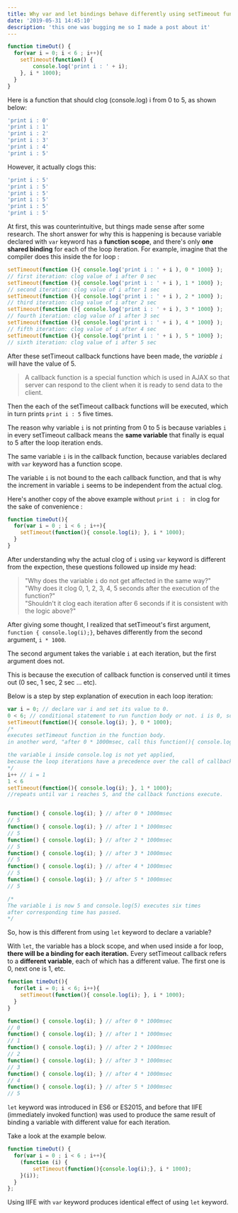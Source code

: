 ```yaml
---
title: Why var and let bindings behave differently using setTimeout function
date: '2019-05-31 14:45:10'
description: 'this one was bugging me so I made a post about it'
---
```

~~~javascript
function timeOut() {
  for(var i = 0; i < 6 ; i++){
    setTimeout(function() { 
        console.log('print i : ' + i);
    }, i * 1000);
  }
}
~~~
Here is a function that should clog (console.log) i from 0 to 5, as shown below: 
~~~javascript
'print i : 0'
'print i : 1'
'print i : 2'
'print i : 3'
'print i : 4'
'print i : 5'
~~~ 
However, it actually clogs this:
~~~javascript
'print i : 5'
'print i : 5'
'print i : 5'
'print i : 5'
'print i : 5'
'print i : 5'
~~~
At first, this was counterintuitive, but things made sense after some research. 
The short answer for why this is happening is because variable declared with `var` keyword has a **function scope**, and there's only **one shared binding** for each of the loop iteration. 
For example, imagine that the compiler does this inside the for loop :
~~~javascript
setTimeout(function (){ console.log('print i : ' + i ), 0 * 1000} );
// first iteration: clog value of i after 0 sec
setTimeout(function (){ console.log('print i : ' + i ), 1 * 1000} );
// second iteration: clog value of i after 1 sec
setTimeout(function (){ console.log('print i : ' + i ), 2 * 1000} );
// third iteration: clog value of i after 2 sec
setTimeout(function (){ console.log('print i : ' + i ), 3 * 1000} );
// fourth iteration: clog value of i after 3 sec
setTimeout(function (){ console.log('print i : ' + i ), 4 * 1000} );
// fifth iteration: clog value of i after 4 sec
setTimeout(function (){ console.log('print i : ' + i ), 5 * 1000} );
// sixth iteration: clog value of i after 5 sec
~~~
After these setTimeout callback functions have been made, the *variable `i`* will have the value of 5.  
> A callback function is a special function which is used in AJAX so that server can respond to the client when it is ready to send data to the client.

Then the each of the setTimeout callback functions will be executed, which in turn prints `print i : 5` five times.

The reason why variable `i` is not printing from 0 to 5 is because variables `i` in every setTimeout callback means the **same variable** that finally is equal to 5 after the loop iteration ends.  

The same variable `i` is in the callback function, because variables declared with `var` keyword has a function scope. 

The variable `i` is not bound to the each callback function, and that is why the increment in variable `i` seems to be independent from the actual clog. 

Here's another copy of the above example without `print i : ` in clog for the sake of convenience :

~~~javascript
function timeOut(){
  for(var i = 0 ; i < 6 ; i++){
    setTimeout(function(){ console.log(i); }, i * 1000);
  }
}
~~~

After understanding why the actual clog of `i` using `var` keyword is different from the expection, these questions followed up inside my head:
>"Why does the variable `i` do not get affected in the same way?"   
>"Why does it clog 0, 1, 2, 3, 4, 5 seconds after the execution of the function?"  
>"Shouldn't it clog each iteration after 6 seconds if it is consistent with the logic above?"

After giving some thought, I realized that setTimeout's first argument, `function { console.log(i);}`, behaves differently from the second argument, `i * 1000`.

The second argument takes the variable `i` at each iteration, but the first argument does not.  

This is because the execution of callback function is conserved until it times out (0 sec, 1 sec, 2 sec ... etc).

Below is a step by step explanation of execution in each loop iteration:
~~~javascript
var i = 0; // declare var i and set its value to 0.
0 < 6; // conditional statement to run function body or not. i is 0, so true.
setTimeout(function(){ console.log(i); }, 0 * 1000);
/* 
executes setTimeout function in the function body.
in another word, "after 0 * 1000msec, call this function(){ console.log.(i); }"

the variable i inside console.log is not yet applied,
because the loop iterations have a precedence over the call of callback functions, unless specified as immediately invoked function (IIFE).
*/
i++ // i = 1
1 < 6
setTimeout(function(){ console.log(i); }, 1 * 1000);
//repeats until var i reaches 5, and the callback functions execute.


function() { console.log(i); } // after 0 * 1000msec
// 5
function() { console.log(i); } // after 1 * 1000msec
// 5
function() { console.log(i); } // after 2 * 1000msec
// 5
function() { console.log(i); } // after 3 * 1000msec
// 5
function() { console.log(i); } // after 4 * 1000msec
// 5
function() { console.log(i); } // after 5 * 1000msec
// 5

/*
The variable i is now 5 and console.log(5) executes six times 
after corresponding time has passed.
*/ 
~~~

So, how is this different from using `let` keyword to declare a variable?

With `let`, the variable has a block scope, and when used inside a for loop, **there will be a binding for each iteration.** Every setTimeout callback refers to a **different variable**, each of which has a different value. The first one is 0, next one is 1, etc.

~~~javascript
function timeOut(){
  for(let i = 0; i < 6; i++){
    setTimeout(function(){ console.log(i); }, i * 1000);
  }
}
~~~

~~~javascript
function() { console.log(i); } // after 0 * 1000msec
// 0
function() { console.log(i); } // after 1 * 1000msec
// 1
function() { console.log(i); } // after 2 * 1000msec
// 2
function() { console.log(i); } // after 3 * 1000msec
// 3
function() { console.log(i); } // after 4 * 1000msec
// 4
function() { console.log(i); } // after 5 * 1000msec
// 5
~~~

`let` keyword was introduced in ES6 or ES2015, and before that IIFE (immediately invoked function) was used to produce the same result of binding a variable with different value for each iteration.

Take a look at the example below.
~~~javascript
function timeOut() {
  for(var i = 0 ; i < 6 ; i++){
    (function (i) {
        setTimeout(function(){console.log(i);}, i * 1000);
    }(i));    
  }
};
~~~

Using IIFE with `var` keyword produces identical effect of using `let` keyword.

